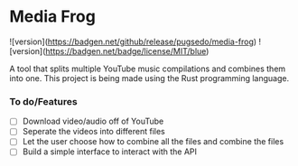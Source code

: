 # Media Frog

!\[version\](https://badgen.net/github/release/pugsedo/media-frog)
!\[version\](https://badgen.net/badge/license/MIT/blue)

A tool that splits multiple YouTube music compilations and combines them into one.
This project is being made using the Rust programming language.

### To do/Features

- [ ] Download video/audio off of YouTube
- [ ] Seperate the videos into different files
- [ ] Let the user choose how to combine all the files and combine the files
- [ ] Build a simple interface to interact with the API
